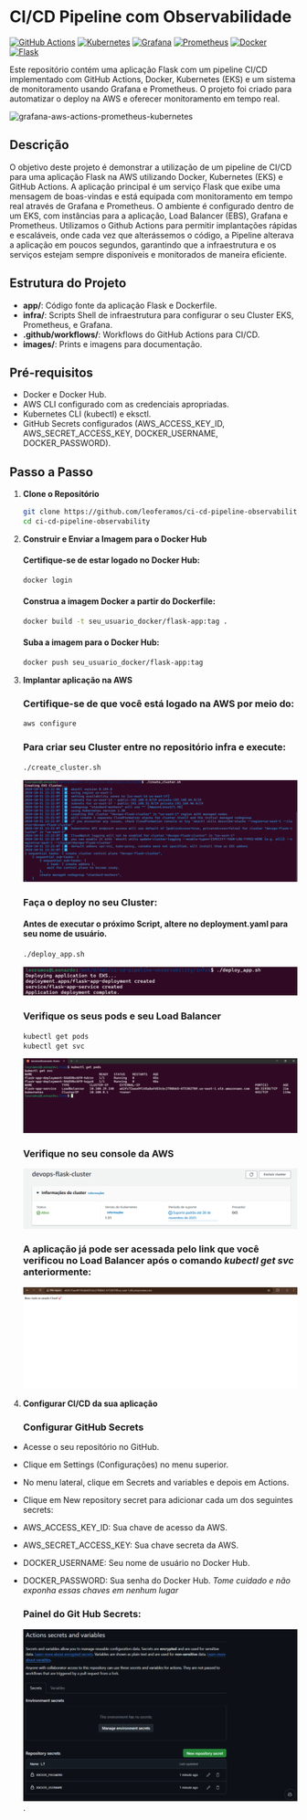 # CI/CD Pipeline com Observabilidade

[![GitHub Actions](https://img.shields.io/badge/GitHub%20Actions-v2.0.0-gray?logo=githubactions&logoColor=black&labelColor=white)](https://github.com/features/actions)
[![Kubernetes](https://img.shields.io/badge/Kubernetes-v1.21.0-blue?logo=kubernetes&labelColor=white)](https://kubernetes.io/) 
[![Grafana](https://img.shields.io/badge/Grafana-v8.0.0-orange?logo=grafana&labelColor=white)](https://grafana.com/) 
[![Prometheus](https://img.shields.io/badge/Prometheus-v2.28.0-red?style=flat&logo=prometheus&labelColor=white)](https://prometheus.io/)
[![Docker](https://img.shields.io/badge/Docker-v20.10.7-blue?logo=docker&labelColor=white)](https://www.docker.com/)
[![Flask](https://img.shields.io/badge/Flask-v3.0.3-blue?logo=flask&logoColor=black&labelColor=white)](https://flask.palletsprojects.com/)


Este repositório contém uma aplicação Flask com um pipeline CI/CD implementado com GitHub Actions, Docker, Kubernetes (EKS) e um sistema de monitoramento usando Grafana e Prometheus. O projeto foi criado para automatizar o deploy na AWS e oferecer monitoramento em tempo real.

![grafana-aws-actions-prometheus-kubernetes](images/Background.png)

## Descrição

O objetivo deste projeto é demonstrar a utilização de um pipeline de CI/CD para uma aplicação Flask na AWS utilizando Docker, Kubernetes (EKS) e GitHub Actions. A aplicação principal é um serviço Flask que exibe uma mensagem de boas-vindas e está equipada com monitoramento em tempo real através de Grafana e Prometheus. O ambiente é configurado dentro de um EKS, com instâncias para a aplicação, Load Balancer (EBS), Grafana e Prometheus. Utilizamos o Github Actions para permitir implantações rápidas e escaláveis, onde cada vez que alterássemos o código, a Pipeline alterava a aplicação em poucos segundos, garantindo que a infraestrutura e os serviços estejam sempre disponíveis e monitorados de maneira eficiente.<p>

## Estrutura do Projeto

- **app/**: Código fonte da aplicação Flask e Dockerfile.
- **infra/**: Scripts Shell de infraestrutura para configurar o seu Cluster EKS, Prometheus, e Grafana.
- **.github/workflows/**: Workflows do GitHub Actions para CI/CD.
- **images/**: Prints e imagens para documentação.

## Pré-requisitos

- Docker e Docker Hub.
- AWS CLI configurado com as credenciais apropriadas.
- Kubernetes CLI (kubectl) e eksctl.
- GitHub Secrets configurados (AWS_ACCESS_KEY_ID, AWS_SECRET_ACCESS_KEY, DOCKER_USERNAME, DOCKER_PASSWORD).

## Passo a Passo

1. **Clone o Repositório**
   ```bash
   git clone https://github.com/leoferamos/ci-cd-pipeline-observability.git
   cd ci-cd-pipeline-observability
2. **Construir e Enviar a Imagem para o Docker Hub**
   
   #### Certifique-se de estar logado no Docker Hub:
   ```bash
   docker login
   ```
   #### Construa a imagem Docker a partir do Dockerfile:
   ```bash
   docker build -t seu_usuario_docker/flask-app:tag .
   ```
   #### Suba a imagem para o Docker Hub:
   ```bash
   docker push seu_usuario_docker/flask-app:tag
3. **Implantar aplicação na AWS**

   ### Certifique-se de que você está logado na AWS por meio do:
   ```bash
   aws configure
   ```
   ### Para criar seu Cluster entre no repositório infra e execute:
   ```bash
   ./create_cluster.sh
   ```
   ![Cluster-sendo-criado](images/script_criar_cluster.png)
   
   ### Faça o deploy no seu Cluster:
   #### Antes de executar o próximo Script, altere no deployment.yaml para seu nome de usuário.
   ```bash
   ./deploy_app.sh
   ```
   ![deploy-cluster](images/script_deploy.png)

   ### Verifique os seus pods e seu Load Balancer
   ```bash
   kubectl get pods
   kubectl get svc
   ```
   ![getpods_getsvc](images/getpods_getsvc.png)

   ### Verifique no seu console da AWS

   ![Console](images/EKS_criado.png)

   ### A aplicação já pode ser acessada pelo link que você verificou no Load Balancer após o comando _kubectl get svc_ anteriormente:
   
   ![Navegador](images/browser.png) 


4. **Configurar CI/CD da sua aplicação**
   ### Configurar GitHub Secrets

 - Acesse o seu repositório no GitHub.
 - Clique em Settings (Configurações) no menu superior.
 - No menu lateral, clique em Secrets and variables e depois em Actions.
 - Clique em New repository secret para adicionar cada um dos seguintes secrets:
 - AWS_ACCESS_KEY_ID: Sua chave de acesso da AWS.
 - AWS_SECRET_ACCESS_KEY: Sua chave secreta da AWS.
 - DOCKER_USERNAME: Seu nome de usuário no Docker Hub.
 - DOCKER_PASSWORD: Sua senha do Docker Hub.
   *Tome cuidado e não exponha essas chaves em nenhum lugar*
   ### Painel do Git Hub Secrets:
   
   ![Secrets](images/secretsgithub.png).   
   

   





